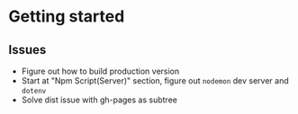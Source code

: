 # Getting started

## Issues

* Figure out how to build production version
* Start at "Npm Script(Server)" section, figure out `nodemon` dev server and `dotenv`
* Solve dist issue with gh-pages as subtree